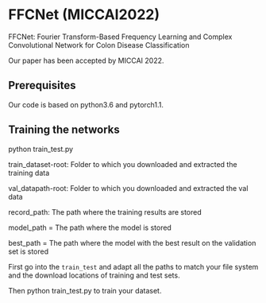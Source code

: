# FFCNet (MICCAI2022)
FFCNet: Fourier Transform-Based Frequency Learning and Complex Convolutional Network for Colon Disease Classification

Our paper has been accepted by MICCAI 2022.

## Prerequisites
Our code is based on python3.6 and pytorch1.1.

## Training the networks 

python train_test.py 

train_dataset-root: Folder to which you downloaded and extracted the training data

val_datapath-root: Folder to which you downloaded and extracted the val data

record_path: The path where the training results are stored

model_path = The path where the model is stored

best_path = The path where the model with the best result on the validation set is stored

First go into the `train_test` and adapt all the paths to match your file system and the download locations of training and test sets.

Then python train_test.py to train your dataset.
